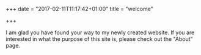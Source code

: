 +++
date = "2017-02-11T11:17:42+01:00"
title = "welcome"

+++

I am glad you have found your way to my newly created website. If you are interested in what the purpose of this site is, please check out the "About" page.